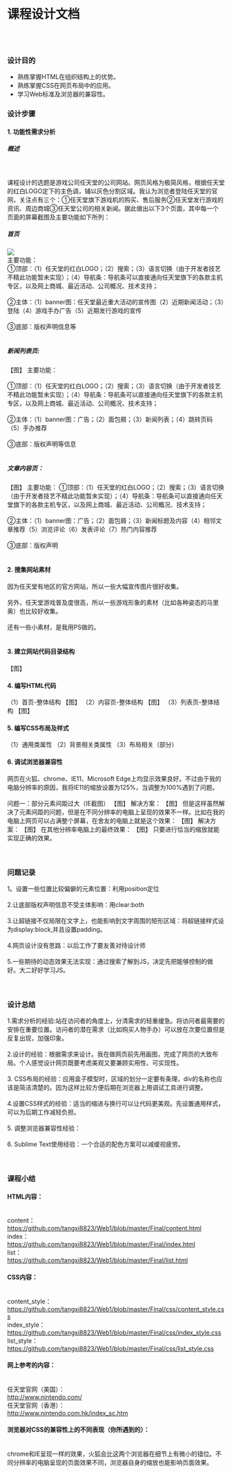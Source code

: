 课程设计文档
=
<br/><br/>
### 设计目的
* 熟练掌握HTML在组织结构上的优势。
* 熟练掌握CSS在网页布局中的应用。
* 学习Web标准及浏览器的兼容性。

### 设计步骤
#### 1. 功能性需求分析
##### 概述 
<br><br>课程设计的选题是游戏公司任天堂的公司网站。网页风格为极简风格，根据任天堂的红白LOGO定下的主色调，辅以灰色分割区域。我认为浏览者登陆任天堂的官网，关注点有三个：①任天堂旗下游戏机的购买、售后服务②任天堂发行游戏的资讯、周边商城③任天堂公司的相关新闻。据此做出以下3个页面，其中每一个页面的屏幕截图及主要功能如下所列：<br>
##### 首页
 ![](https://github.com/tangxi8823/Web1/tree/master/final_img/image001.png)  
主要功能：<br>
①顶部：（1）任天堂的红白LOGO；（2）搜索；（3）语言切换（由于开发者技艺不精此功能暂未实现）；（4）导航条：导航条可以直接通向任天堂旗下的各款主机专区，以及网上商城、最近活动、公司概况、技术支持； <br><br>
②主体：（1）banner图：任天堂最近重大活动的宣传图（2）近期新闻活动；（3）登陆（4）游戏手办广告（5）近期发行游戏的宣传<br><br>
③底部：版权声明信息等<br><br>
##### 新闻列表页:
【图】
主要功能：<br><br>
①顶部：（1）任天堂的红白LOGO；（2）搜索；（3）语言切换（由于开发者技艺不精此功能暂未实现）；（4）导航条：导航条可以直接通向任天堂旗下的各款主机专区，以及网上商城、最近活动、公司概况、技术支持； <br><br>
②主体：（1）banner图：广告；（2）面包屑；（3）新闻列表；（4）跳转页码（5）手办推荐<br><br>
③底部：版权声明等信息<br><br>
##### 文章内容页：
【图】
主要功能：
①顶部：（1）任天堂的红白LOGO；（2）搜索；（3）语言切换（由于开发者技艺不精此功能暂未实现）；（4）导航条：导航条可以直接通向任天堂旗下的各款主机专区，以及网上商城、最近活动、公司概况、技术支持；<br><br>
②主体：（1）banner图：广告；（2）面包屑；（3）新闻标题及内容（4）相邻文章推荐（5）浏览评论（6）发表评论（7）热门内容推荐<br><br>
③底部：版权声明<br><br>
#### 2. 搜集网站素材
因为任天堂有地区的官方网站，所以一些大幅宣传图片很好收集。<br><br>
另外，任天堂游戏普及度很高，所以一些游戏形象的素材（比如各种姿态的马里奥）也比较好收集。<br><br>
还有一些小素材，是我用PS做的。<br><br>
#### 3. 建立网站代码目录结构
【图】
#### 4. 编写HTML代码
（1）首页-整体结构
【图】
（2）内容页-整体结构
【图】
（3）列表页-整体结构
【图】
#### 5. 编写CSS布局及样式
（1）通用类属性
（2）背景相关类属性
（3）布局相关（部分）
#### 6. 调试浏览器兼容性
网页在火狐、chrome、IE11、Microsoft Edge上均显示效果良好。不过由于我的电脑分辨率的原因，我将IE11的缩放设置为125%，当调整为100%遇到了问题。<br><br>
问题一：部分元素间距过大（IE截图）
【图】
解决方案：
【图】
但是这样虽然解决了元素间距的问题，但是在不同分辨率的电脑上呈现的效果不一样。比如在我的电脑上网页可以占满整个屏幕，在舍友的电脑上就是这个效果：
【图】
解决方案：
【图】
在其他分辨率电脑上的最终效果：
【图】
只要进行恰当的缩放就能实现正确的效果。<br><br><br>
### 问题记录<br>
1。设置一些位置比较偏僻的元素位置：利用position定位<br><br>
2.让底部版权声明信息不受主体影响：用clear:both<br><br>
3.让超链接不仅局限在文字上，也能影响到文字周围的矩形区域：将超链接样式设为display:block,并且设置padding。<br><br>
4.网页设计没有思路：以后工作了要友善对待设计师<br><br>
5.一些期待的动态效果无法实现：通过搜索了解到JS，决定先把能够控制的做好。大二好好学习JS。<br><br><br>
### 设计总结<br>
1.需求分析的经验:站在访问者的角度上，分清需求的轻重缓急。将访问者最需要的安排在重要位置。访问者的潜在需求（比如购买人物手办）可以放在次要位置但是反复出现，加强印象。<br><br>
2.设计的经验：根据需求来设计。我在做网页前先用画图，完成了网页的大致布局。个人感觉设计网页既要考虑美观又要兼顾实用性、可实现性。<br><br>
3. CSS布局的经验：应用盒子模型时，区域的划分一定要有条理，div的名称也应该是简洁清楚的。因为这样比较方便后期在浏览器上用调试工具进行调整。<br><br>
4.设置CSS样式的经验：适当的缩进与换行可以让代码更美观。先设置通用样式，可以为后期工作减轻负担。<br><br>
5. 调整浏览器兼容性经验：<br><br>
6. Sublime Text使用经验：一个合适的配色方案可以减缓视疲劳。<br><br><br>
### 课程小结
#### HTML内容： 
<br>content：<br>https://github.com/tangxi8823/Web1/blob/master/Final/content.html
<br>index：<br>https://github.com/tangxi8823/Web1/blob/master/Final/index.html
<br>list：<br>https://github.com/tangxi8823/Web1/blob/master/Final/list.html<br>
#### CSS内容：
<br>content_style：<br>https://github.com/tangxi8823/Web1/blob/master/Final/css/content_style.css
<br>index_style：
<br>https://github.com/tangxi8823/Web1/blob/master/Final/css/index_style.css
<br>list_style：
<br>https://github.com/tangxi8823/Web1/blob/master/Final/css/list_style.css
<br>
#### 网上参考的内容：
<br>任天堂官网（美国）：<br>http://www.nintendo.com/
<br>任天堂官网（香港）：<br>http://www.nintendo.com.hk/index_sc.htm<br>
#### 浏览器对CSS的兼容性上的不同表现（你所遇到的）：
<br>chrome和IE呈现一样的效果，火狐会比这两个浏览器在细节上有微小的错位。不同分辨率的电脑呈现的页面效果不同，浏览器自身的缩放也能影响页面效果。

